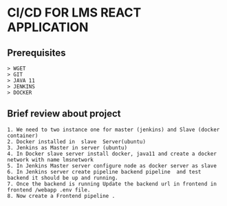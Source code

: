# CI/CD FOR LMS REACT APPLICATION
## Prerequisites
    > WGET
    > GIT
    > JAVA 11
    > JENKINS
    > DOCKER           	
## Brief review about  project
    1. We need to two instance one for master (jenkins) and Slave (docker container)
    2. Docker installed in  slave  Server(ubuntu)
    3. Jenkins as Master in server (ubuntu)
    4. In Docker slave server install docker, java11 and create a docker network with name lmsnetwork
    5. In Jenkins Master server configure node as docker server as slave
    6. In Jenkins server create pipeline backend pipeline  and test backend it should be up and running.
    7. Once the backend is running Update the backend url in frontend in frontend /webapp .env file.
    8. Now create a Frontend pipeline .


